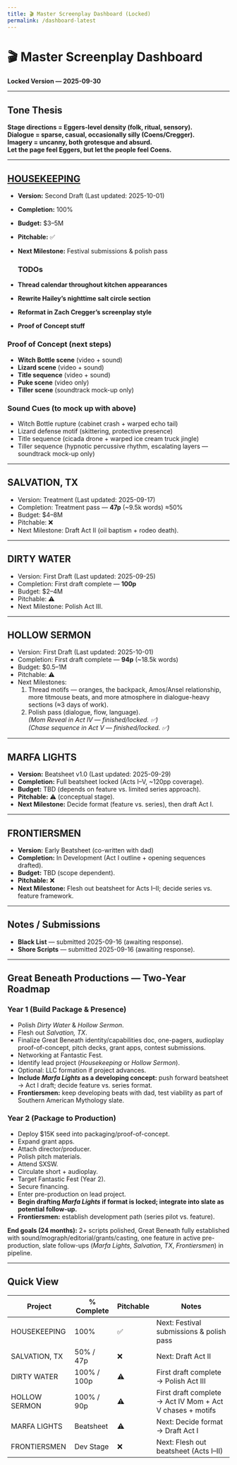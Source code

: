 ```yaml
---
title: 🎬 Master Screenplay Dashboard (Locked)
permalink: /dashboard-latest
---
```


# 🎬 Master Screenplay Dashboard  
**Locked Version — 2025-09-30**  

---

## Tone Thesis  
**Stage directions = Eggers-level density (folk, ritual, sensory).  
Dialogue = sparse, casual, occasionally silly (Coens/Cregger).  
Imagery = uncanny, both grotesque and absurd.  
Let the page feel Eggers, but let the people feel Coens.**  

---

## [HOUSEKEEPING](housekeepingBible.md)

- **Version:** Second Draft (Last updated: 2025-10-01)  
- **Completion:** 100%  
- **Budget:** $3–5M  
- **Pitchable:** ✅  
- **Next Milestone:** Festival submissions & polish pass

  ### TODOs
- **Thread calendar throughout kitchen appearances**  
- **Rewrite Hailey’s nighttime salt circle section**  
- **Reformat in Zach Cregger’s screenplay style**
- **Proof of Concept stuff**
   
### Proof of Concept (next steps)
- **Witch Bottle scene** (video + sound)  
- **Lizard scene** (video + sound)  
- **Title sequence** (video + sound)  
- **Puke scene** (video only)  
- **Tiller scene** (soundtrack mock-up only)  

### Sound Cues (to mock up with above)
- Witch Bottle rupture (cabinet crash + warped echo tail)  
- Lizard defense motif (skittering, protective presence)  
- Title sequence (cicada drone + warped ice cream truck jingle)  
- Tiller sequence (hypnotic percussive rhythm, escalating layers — soundtrack mock-up only)  

---

## SALVATION, TX  

  * Version: Treatment (Last updated: 2025-09-17)
  * Completion: Treatment pass — **47p** (~9.5k words) ≈50%
  * Budget: $4–8M
  * Pitchable: ❌
  * Next Milestone: Draft Act II (oil baptism + rodeo death).

---

## DIRTY WATER
 
  * Version: First Draft (Last updated: 2025-09-25)
  * Completion: First draft complete — **100p**
  * Budget: $2–4M
  * Pitchable: ⚠️
  * Next Milestone: Polish Act III.


---

## HOLLOW SERMON

  * Version: First Draft (Last updated: 2025-10-01)  
  * Completion: First draft complete — **94p** (~18.5k words)  
  * Budget: $0.5–1M  
  * Pitchable: ⚠️  
  * Next Milestones:  
    1. Thread motifs — oranges, the backpack, Amos/Ansel relationship, more titmouse beats, and more atmosphere in dialogue-heavy sections (≈3 days of work).  
    2. Polish pass (dialogue, flow, language).  
    *(Mom Reveal in Act IV — finished/locked. ✅)*  
    *(Chase sequence in Act V — finished/locked. ✅)*  

---

## MARFA LIGHTS  

- **Version:** Beatsheet v1.0 (Last updated: 2025-09-29)  
- **Completion:** Full beatsheet locked (Acts I–V, ~120pp coverage).  
- **Budget:** TBD (depends on feature vs. limited series approach).  
- **Pitchable:** ⚠️ (conceptual stage).  
- **Next Milestone:** Decide format (feature vs. series), then draft Act I.  

---

## FRONTIERSMEN  

- **Version:** Early Beatsheet (co-written with dad)  
- **Completion:** In Development (Act I outline + opening sequences drafted).  
- **Budget:** TBD (scope dependent).  
- **Pitchable:** ❌  
- **Next Milestone:** Flesh out beatsheet for Acts I–II; decide series vs. feature framework.  

---

## Notes / Submissions  
- **Black List** — submitted 2025-09-16 (awaiting response).  
- **Shore Scripts** — submitted 2025-09-16 (awaiting response).  

---

## Great Beneath Productions — Two-Year Roadmap  

### Year 1 (Build Package & Presence)  
- Polish *Dirty Water* & *Hollow Sermon*.  
- Flesh out *Salvation, TX*.  
- Finalize Great Beneath identity/capabilities doc, one-pagers, audioplay proof-of-concept, pitch decks, grant apps, contest submissions.  
- Networking at Fantastic Fest.  
- Identify lead project (*Housekeeping* or *Hollow Sermon*).  
- Optional: LLC formation if project advances.  
- **Include *Marfa Lights* as a developing concept:** push forward beatsheet → Act I draft; decide feature vs. series format.  
- **Frontiersmen:** keep developing beats with dad, test viability as part of Southern American Mythology slate.  

### Year 2 (Package to Production)  
- Deploy $15K seed into packaging/proof-of-concept.  
- Expand grant apps.  
- Attach director/producer.  
- Polish pitch materials.  
- Attend SXSW.  
- Circulate short + audioplay.  
- Target Fantastic Fest (Year 2).  
- Secure financing.  
- Enter pre-production on lead project.  
- **Begin drafting *Marfa Lights* if format is locked; integrate into slate as potential follow-up.**  
- **Frontiersmen:** establish development path (series pilot vs. feature).  

**End goals (24 months):** 2+ scripts polished, Great Beneath fully established with sound/mograph/editorial/grants/casting, one feature in active pre-production, slate follow-ups (*Marfa Lights*, *Salvation, TX*, *Frontiersmen*) in pipeline.  

---

## Quick View  
| Project        | % Complete | Pitchable | Notes                                     |  
|----------------|------------|-----------|-------------------------------------------|  
| HOUSEKEEPING   | 100%        | ✅        | Next: Festival submissions & polish pass |  
| SALVATION, TX  | 50% / 47p | ❌ | Next: Draft Act II                        |
| DIRTY WATER    | 100% / 100p | ⚠️ | First draft complete → Polish Act III     |
| HOLLOW SERMON  | 100% / 90p  | ⚠️ | First draft complete → Act IV Mom + Act V chases + motifs |  
| MARFA LIGHTS   | Beatsheet  | ⚠️        | Next: Decide format → Draft Act I         |  
| FRONTIERSMEN   | Dev Stage  | ❌        | Next: Flesh out beatsheet (Acts I–II)     |  
